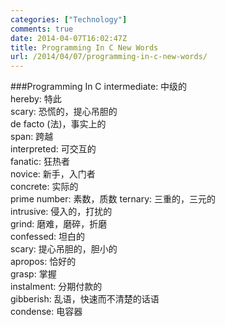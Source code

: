```yaml
---
categories: ["Technology"]
comments: true
date: 2014-04-07T16:02:47Z
title: Programming In C New Words
url: /2014/04/07/programming-in-c-new-words/
---
```


###Programming In C
intermediate: 中级的    
hereby: 特此    
scary: 恐慌的，提心吊胆的    
de facto (法)，事实上的    
span: 跨越    
interpreted: 可交互的    
fanatic: 狂热者    
novice: 新手，入门者    
concrete: 实际的    
prime number: 素数，质数
ternary: 三重的，三元的    
intrusive: 侵入的，打扰的    
grind: 磨难，磨碎，折磨    
confessed: 坦白的    
scary: 提心吊胆的，胆小的    
apropos: 恰好的    
grasp: 掌握    
instalment: 分期付款的    
gibberish: 乱语，快速而不清楚的话语    
condense: 电容器    


